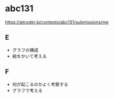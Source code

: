 # abc131

https://atcoder.jp/contests/abc131/submissions/me

## E

- グラフの構成
- 絵をかいて考える

## F

- 何が起こるのかよく考察する
- グラフで考える
